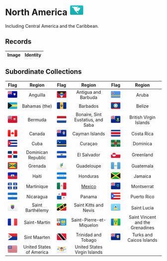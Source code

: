 # North America ![NA](https://github.com/apapenheim/nation-branding-now/blob/master/images/FlagKit/NA@2x.png)

Including Central America and the Caribbean.

## Records

| Image | Identity |
| :---: | :--- |

## Subordinate Collections

| Flag | Region | Flag | Region | Flag | Region |
| :---: | :---: | :---: | :---: | :---: | :---: |
| ![AI](../images/FlagKit/NA/AI/AI@2x.png) | Anguilla | ![AG](../images/FlagKit/NA/AG/AG@2x.png) | Antigua and Barbuda | ![AW](../images/FlagKit/NA/AW/AW@2x.png) | Aruba |
| ![BS](../images/FlagKit/NA/BS/BS@2x.png) | Bahamas (the) | ![BB](../images/FlagKit/NA/BB/BB@2x.png) | Barbados | ![BZ](../images/FlagKit/NA/BZ/BZ@2x.png) | Belize |
| ![BM](../images/FlagKit/NA/BM/BM@2x.png) | Bermuda | ![BQ](../images/FlagKit/NA/BQ/BQ@2x.png) | Bonaire, Sint Eustatius, and Saba | ![VG](../images/FlagKit/NA/VG/VG@2x.png) | British Virgin Islands |
| ![CA](../images/FlagKit/NA/CA/CA@2x.png) | Canada | ![KY](../images/FlagKit/NA/KY/KY@2x.png) | Cayman Islands | ![CR](../images/FlagKit/NA/CR/CR@2x.png) | Costa Rica |
| ![CU](../images/FlagKit/NA/CU/CU@2x.png) | Cuba | ![CW](../images/FlagKit/NA/CW/CW@2x.png) | Curaçao | ![DM](../images/FlagKit/NA/DM/DM@2x.png) | Dominica |
| ![DO](../images/FlagKit/NA/DO/DO@2x.png) | Dominican Republic | ![SV](../images/FlagKit/NA/SV/SV@2x.png) | El Salvador | ![GL](../images/FlagKit/NA/GL/GL@2x.png) | Greenland |
| ![GD](../images/FlagKit/NA/GD/GD@2x.png) | Grenada | ![GP](../images/FlagKit/NA/GP/GP@2x.png) | Guadeloupe | ![GT](../images/FlagKit/NA/GT/GT@2x.png) | Guatemala |
| ![HT](../images/FlagKit/NA/HT/HT@2x.png) | Haiti | ![HN](../images/FlagKit/NA/HN/HN@2x.png) | Honduras | ![JM](../images/FlagKit/NA/JM/JM@2x.png) | Jamaica |
| ![MQ](../images/FlagKit/NA/MQ/MQ@2x.png) | Martinique | ![MX](../images/FlagKit/NA/MX/MX@2x.png) | [Mexico](MX/README.md) | ![MS](../images/FlagKit/NA/MS/MS@2x.png) | Montserrat |
| ![NI](../images/FlagKit/NA/NI/NI@2x.png) | Nicaragua | ![PA](../images/FlagKit/NA/PA/PA@2x.png) | Panama | ![PR](../images/FlagKit/NA/PR/PR@2x.png) | Puerto Rico |
| ![BL](../images/FlagKit/NA/BL/BL@2x.png) | Saint Barthélemy | ![KN](../images/FlagKit/NA/KN/KN@2x.png) | Saint Kitts and Nevis | ![LC](../images/FlagKit/NA/LC/LC@2x.png) | Saint Lucia |
| ![MF](../images/FlagKit/NA/MF/MF@2x.png) | Saint-Martin | ![PM](../images/FlagKit/NA/PM/PM@2x.png) | Saint-Pierre-et-Miquelon | ![VC](../images/FlagKit/NA/VC/VC@2x.png) | Saint Vincent and the Grenadines |
| ![SX](../images/FlagKit/NA/SX/SX@2x.png) | Sint Maarten | ![TT](../images/FlagKit/NA/TT/TT@2x.png) | Trinidad and Tobago | ![TC](../images/FlagKit/NA/TC/TC@2x.png) | Turks and Caicos Islands |
| ![US](../images/FlagKit/NA/US/US@2x.png) | United States of America | ![VI](../images/FlagKit/NA/VI/VI@2x.png) | United States Virgin Islands |  |  |